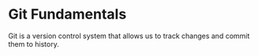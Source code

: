 # Git Fundamentals

Git is a version control system that allows us to track changes and commit them to history.